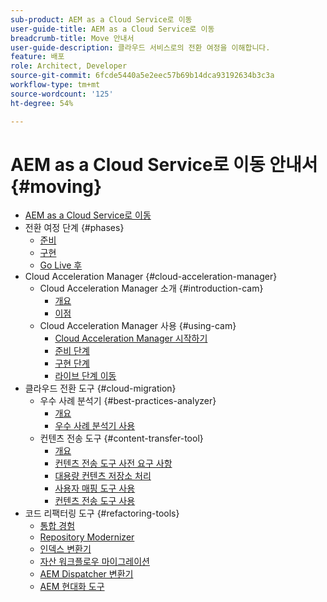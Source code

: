 ```yaml
---
sub-product: AEM as a Cloud Service로 이동
user-guide-title: AEM as a Cloud Service로 이동
breadcrumb-title: Move 안내서
user-guide-description: 클라우드 서비스로의 전환 여정을 이해합니다.
feature: 배포
role: Architect, Developer
source-git-commit: 6fcde5440a5e2eec57b69b14dca93192634b3c3a
workflow-type: tm+mt
source-wordcount: '125'
ht-degree: 54%

---
```



# AEM as a Cloud Service로 이동 안내서 {#moving}

+ [AEM as a Cloud Service로 이동](/help/move-to-cloud-service/home.md)
+ 전환 여정 단계 {#phases}
   + [준비](/help/move-to-cloud-service/migration-readiness.md)
   + [구현](/help/move-to-cloud-service/migration-implementation.md)
   + [Go Live 후](/help/move-to-cloud-service/migration-post-go-live.md)
+ Cloud Acceleration Manager {#cloud-acceleration-manager}
   + Cloud Acceleration Manager 소개 {#introduction-cam}
      + [개요](/help/move-to-cloud-service/cloud-acceleration-manager/introduction/overview-cam.md)
      + [이점](/help/move-to-cloud-service/cloud-acceleration-manager/introduction/benefits-cam.md)
   + Cloud Acceleration Manager 사용 {#using-cam}
      + [Cloud Acceleration Manager 시작하기](/help/move-to-cloud-service/cloud-acceleration-manager/using-cam/getting-started-cam.md)
      + [준비 단계](/help/move-to-cloud-service/cloud-acceleration-manager/using-cam/cam-readiness-phase.md)
      + [구현 단계](/help/move-to-cloud-service/cloud-acceleration-manager/using-cam/cam-implementation-phase.md)
      + [라이브 단계 이동](/help/move-to-cloud-service/cloud-acceleration-manager/using-cam/cam-golive-phase.md)
+ 클라우드 전환 도구 {#cloud-migration}
   + 우수 사례 분석기 {#best-practices-analyzer}
      + [개요](/help/move-to-cloud-service/best-practices-analyzer/overview-best-practices-analyzer.md)
      + [우수 사례 분석기 사용](/help/move-to-cloud-service/best-practices-analyzer/using-best-practices-analyzer.md)
   + 컨텐츠 전송 도구 {#content-transfer-tool}
      + [개요](/help/move-to-cloud-service/content-transfer-tool/overview-content-transfer-tool.md)
      + [컨텐츠 전송 도구 사전 요구 사항](/help/move-to-cloud-service/content-transfer-tool/prerequisites-content-transfer-tool.md)
      + [대용량 컨텐츠 저장소 처리](/help/move-to-cloud-service/content-transfer-tool/handling-large-content-repositories.md)
      + [사용자 매핑 도구 사용](/help/move-to-cloud-service/content-transfer-tool/using-user-mapping-tool.md)
      + [컨텐츠 전송 도구 사용](/help/move-to-cloud-service/content-transfer-tool/using-content-transfer-tool.md)
+ 코드 리팩터링 도구 {#refactoring-tools}
   + [통합 경험](/help/move-to-cloud-service/unified-experience.md)
   + [Repository Modernizer](/help/move-to-cloud-service/refactoring-tools/repo-modernizer.md)
   + [인덱스 변환기](/help/move-to-cloud-service/refactoring-tools/index-converter.md)
   + [자산 워크플로우 마이그레이션](/help/move-to-cloud-service/moving-to-aem-assets/asset-workflow-migration-tool.md)
   + [AEM Dispatcher 변환기](/help/move-to-cloud-service/refactoring-tools/dispatcher-transformation-utility-tools.md)
   + [AEM 현대화 도구](/help/move-to-cloud-service/refactoring-tools/aem-modernization-tools.md)

